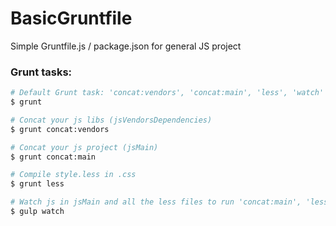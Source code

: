 # BasicGruntfile
Simple Gruntfile.js / package.json for general JS project


### Grunt tasks:

```sh
# Default Grunt task: 'concat:vendors', 'concat:main', 'less', 'watch'
$ grunt
```

```sh
# Concat your js libs (jsVendorsDependencies)
$ grunt concat:vendors
```

```sh
# Concat your js project (jsMain)
$ grunt concat:main
```

```sh
# Compile style.less in .css
$ grunt less
```

```sh
# Watch js in jsMain and all the less files to run 'concat:main', 'less' tasks
$ gulp watch
```